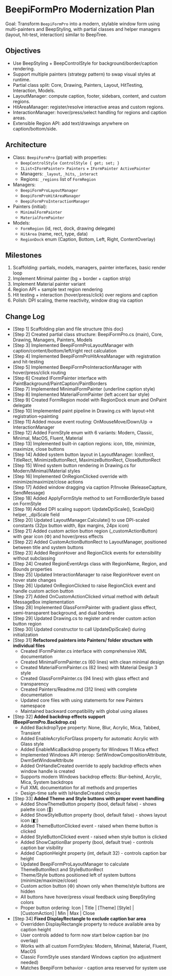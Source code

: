# BeepiFormPro Modernization Plan

Goal: Transform `BeepiFormPro` into a modern, stylable window form using multi-painters and BeepStyling, with partial classes and helper managers (layout, hit-test, interaction) similar to BeepTree.

## Objectives
- Use BeepStyling + BeepControlStyle for background/border/caption rendering.
- Support multiple painters (strategy pattern) to swap visual styles at runtime.
- Partial class split: Core, Drawing, Painters, Layout, HitTesting, Interaction, Models.
- LayoutManager: compute caption, footer, sidebars, content, and custom regions.
- HitAreaManager: register/resolve interactive areas and custom regions.
- InteractionManager: hover/press/select handling for regions and caption areas.
- Extensible Region API: add text/drawings anywhere on caption/bottom/side.

## Architecture
- Class: `BeepiFormPro` (partial) with properties:
  - `BeepControlStyle ControlStyle { get; set; }`
  - `IList<IFormPainter> Painters` + `IFormPainter ActivePainter`
  - Managers: `_layout`, `_hits`, `_interact`
  - Regions: `_regions` list of `FormRegion`
- Managers:
  - `BeepiFormProLayoutManager`
  - `BeepiFormProHitAreaManager`
  - `BeepiFormProInteractionManager`
- Painters (initial):
  - `MinimalFormPainter`
  - `MaterialFormPainter`
- Models:
  - `FormRegion` (id, rect, dock, drawing delegate)
  - `HitArea` (name, rect, type, data)
  - `RegionDock` enum (Caption, Bottom, Left, Right, ContentOverlay)

## Milestones
1) Scaffolding: partials, models, managers, painter interfaces, basic render loop
2) Implement Minimal painter (bg + border + caption strip)
3) Implement Material painter variant
4) Region API + sample text region rendering
5) Hit testing + interaction (hover/press/click) over regions and caption
6) Polish: DPI scaling, theme reactivity, window drag via caption

## Change Log
- [Step 1] Scaffolding plan and file structure (this doc)
- [Step 2] Created partial class structure: BeepiFormPro.cs (main), Core, Drawing, Managers, Painters, Models
- [Step 3] Implemented BeepiFormProLayoutManager with caption/content/bottom/left/right rect calculation
- [Step 4] Implemented BeepiFormProHitAreaManager with registration and hit-testing
- [Step 5] Implemented BeepiFormProInteractionManager with hover/press/click routing
- [Step 6] Created IFormPainter interface with PaintBackground/PaintCaption/PaintBorders
- [Step 7] Implemented MinimalFormPainter (underline caption style)
- [Step 8] Implemented MaterialFormPainter (left accent bar style)
- [Step 9] Created FormRegion model with RegionDock enum and OnPaint delegate
- [Step 10] Implemented paint pipeline in Drawing.cs with layout→hit registration→painting
- [Step 11] Added mouse event routing: OnMouseMove/Down/Up → InteractionManager
- [Step 12] Added FormStyle enum with 6 variants: Modern, Classic, Minimal, MacOS, Fluent, Material
- [Step 13] Implemented built-in caption regions: icon, title, minimize, maximize, close buttons
- [Step 14] Added system button layout in LayoutManager: IconRect, TitleRect, MinimizeButtonRect, MaximizeButtonRect, CloseButtonRect
- [Step 15] Wired system button rendering in Drawing.cs for Modern/Minimal/Material styles
- [Step 16] Implemented OnRegionClicked override with minimize/maximize/close actions
- [Step 17] Added window dragging via caption P/Invoke (ReleaseCapture, SendMessage)
- [Step 18] Added ApplyFormStyle method to set FormBorderStyle based on FormStyle
- [Step 19] Added DPI scaling support: UpdateDpiScale(), ScaleDpi() helper, _dpiScale field
- [Step 20] Updated LayoutManager.Calculate() to use DPI-scaled constants (32px button width, 8px margins, 24px icon)
- [Step 21] Added custom action button region (_customActionButton) with gear icon (⚙) and hover/press effects
- [Step 22] Added CustomActionButtonRect to LayoutManager, positioned between title and system buttons
- [Step 23] Added RegionHover and RegionClick events for extensibility without subclassing
- [Step 24] Created RegionEventArgs class with RegionName, Region, and Bounds properties
- [Step 25] Updated InteractionManager to raise RegionHover event on hover state changes
- [Step 26] Updated OnRegionClicked to raise RegionClick event and handle custom action button
- [Step 27] Added OnCustomActionClicked virtual method with default MessageBox implementation
- [Step 28] Implemented GlassFormPainter with gradient glass effect, semi-transparent background, and dual borders
- [Step 29] Updated Drawing.cs to register and render custom action button region
- [Step 30] Updated constructor to call UpdateDpiScale() during initialization
- [Step 31] **Refactored painters into Painters/ folder structure with individual files**
  - Created IFormPainter.cs interface with comprehensive XML documentation
  - Created MinimalFormPainter.cs (60 lines) with clean minimal design
  - Created MaterialFormPainter.cs (62 lines) with Material Design 3 style
  - Created GlassFormPainter.cs (94 lines) with glass effect and transparency
  - Created Painters/Readme.md (312 lines) with complete documentation
  - Updated core files with using statements for new Painters namespace
  - Maintained backward compatibility with global using aliases
- [Step 32] **Added backdrop effects support (BeepiFormPro.Backdrop.cs)**
  - Added BackdropType property: None, Blur, Acrylic, Mica, Tabbed, Transient
  - Added EnableAcrylicForGlass property for automatic Acrylic with Glass style
  - Added EnableMicaBackdrop property for Windows 11 Mica effect
  - Implemented Windows API interop: SetWindowCompositionAttribute, DwmSetWindowAttribute
  - Added OnHandleCreated override to apply backdrop effects when window handle is created
  - Supports modern Windows backdrop effects: Blur-behind, Acrylic, Mica, System backdrops
  - Full XML documentation for all methods and properties
  - Design-time safe with IsHandleCreated checks
- [Step 33] **Added Theme and Style buttons with proper event handling**
  - Added ShowThemeButton property (bool, default false) - shows palette icon (🎨)
  - Added ShowStyleButton property (bool, default false) - shows layout icon (◧)
  - Added ThemeButtonClicked event - raised when theme button is clicked
  - Added StyleButtonClicked event - raised when style button is clicked
  - Added ShowCaptionBar property (bool, default true) - controls caption bar visibility
  - Added CaptionHeight property (int, default 32) - controls caption bar height
  - Updated BeepiFormProLayoutManager to calculate ThemeButtonRect and StyleButtonRect
  - Theme/Style buttons positioned left of system buttons (minimize/maximize/close)
  - Custom action button (⚙) shown only when theme/style buttons are hidden
  - All buttons have hover/press visual feedback using BeepStyling colors
  - Proper button ordering: Icon | Title | [Theme] [Style] | [CustomAction] | Min | Max | Close
- [Step 34] **Fixed DisplayRectangle to exclude caption bar area**
  - Overridden DisplayRectangle property to reduce available area by caption height
  - User controls added to form now start below caption bar (no overlap)
  - Works with all custom FormStyles: Modern, Minimal, Material, Fluent, MacOS
  - Classic FormStyle uses standard Windows caption (no adjustment needed)
  - Matches BeepiForm behavior - caption area reserved for system use

